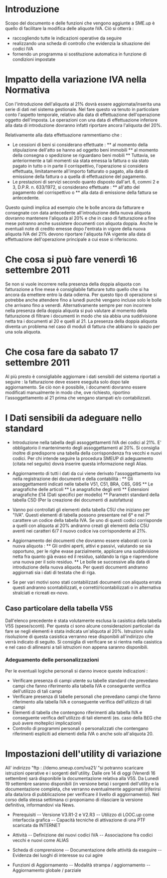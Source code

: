 # Introduzione
Scopo del documento e delle funzioni che vengono aggiunte a SME.up è quello di facilitare la modifica delle aliquote IVA.
Ciò si otterrà : 
- raccogliendo tutte le indicazioni operative da seguire
- realizzando una scheda di controllo che evidenzia la situazione dei codici IVA
- fornendo un programma si sostituzione automatica in funzione di condizioni impostate

# Impatto della variazione IVA nella Normativa
Con l'introduzione dell'aliquota al 21% dovrà essere aggiornata/inserita una serie di dati nel sistema gestionale.
Nel fare questo va tenuto in particolare conto l'aspetto temporale, relativo alla data di effettuazione dell'operazione oggetto dell'imposta.
Le operazioni con una data di effettuazione inferiore alla data di introduzione dovranno infatti riportare ancora l'aliquota del 20%.

 Relativamente alla data effettuazione rammentiamo che  : 
 * Le cessioni di beni si considerano effettuate : 
 ** al momento della stipulazione dell'atto se hanno ad oggetto beni immobili
 ** al momento della consegna o spedizione se riguardano beni mobili
 ** Tuttavia, se anteriormente a tali momenti sia stata emessa la fattura o sia stato pagato in tutto o in parte il corrispettivo, l'operazione si considera effettuata, limitatamente all'importo fatturato o pagato, alla data di emissione della fattura o a quella di effettuazione del pagamento.
 * Le prestazioni di servizi secondo quanto disposto dall'art. 6, commi 2 e 3, D.P.R. n. 633/1972, si considerano effettuate : 
 ** all'atto del pagamento del corrispettivo o
 ** alla data di emissione della fattura se antecedente.

 Questo quindi implica ad esempio che le bolle ancora da fatturare e consegnate con data antecedente all'introduzione della nuova aliquota dovranno mantenere l'aliquota al 20% e che in caso di fatturazione a fine mese potranno anche sussistere documenti con aliquota doppia. Anche le eventuali note di credito emesse dopo l'entrata in vigore della nuova aliquota IVA del 21% devono riportare l'aliquota IVA vigente alla data di effettuazione dell'operazione principale a cui esse si riferiscono.

# Che cosa si può fare venerdì 16 settembre 2011
Se non si vuole incorrere nella presenza della doppia aliquota con fatturazione a fine mese è consigliabile fatturare tutto quello che si ha ancora da emettere entro la data odierna.
 Per questo tipo di operazione si potrebbe anche attendere fino a lunedì purchè vengano incluse solo le bolle che arrivano fino a venerdì.
 Alternativamente sempre per non incorrere nella presenza della doppia aliquota si può valutare al momento della fatturazione di filtrare i documenti in modo che sia abbia una suddivisione netta tra i documenti al 20 e quelli al 21.
 La presenza della doppia aliquota diventa un problema nel caso di moduli di fattura che abbiano lo spazio per una sola aliquota.

# Che cosa fare da sabato 17 settembre 2011
 Al più presto è consigliabile aggiornare i dati sensibili del sistema riportati a seguire :  la fatturazione deve essere eseguita solo dopo tale aggiornamento.
 Se ciò non è possibile, i documenti dovranno essere modificati manualmente in modo che, ove richiesto, riportino l'assoggettamento al 21 prima che vengano stampati e/o contabilizzati.

# I Dati sensibili da adeguare nello standard
* Introduzione nella tabella degli assoggettamenti IVA dei codici al 21%.
 E' obbligatorio il mantenimento degli assoggettamenti al 20%. Si consiglia inoltre di predisporre una tabella della corrispondenza fra vecchi e nuovi codici. Per chi intende seguire la procedura SMEUP di adeguamento (citata nel seguito) dovrà inserire questa informazione negli Alias.

 * Aggiornamento di tutti i dati da cui viene derivato l'assoggettamento iva nella registrazione dei
 documenti e della contabilità : 
 ** Gli assoggettamenti indicati nelle tabelle V51, C51, BRA, C6S, G9S
 ** Le anagrafiche delle articoli
 ** Le anagrafiche degli enti
 ** Estensioni anagrafiche £14 (Dati specifici per modello)
 ** Parametri standard della tabella C5D (Per la creazione dei documenti di autofattura)
 * Vanno poi controllati gli elementi della tabella C5U che iniziano per "IVA". Questi elementi di tabella possono presentare nel 6° e nel 7° carattere un codice della tabella IVA. Se uno di questi codici corrisponde a quelli con aliquota al 20% andranno creati gli elementi della C5U aventi nei caratteri 6/7 il nuovo codice iva corrispondente al 21%.

 * Aggiornamento dei documenti che dovranno essere elaborati con la nuova aliquota : 
 ** Gli ordini aperti, attivi e passivi, valutando se sia opportuno, per le righe evase parzialmente, applicare una suddivisione netta fra quanto già evaso ed il residuo, saldando la riga e riaprendone una nuova per il solo residuo.
 ** Le bolle se successive alla data di introduzione della nuova aliquota. Per questi documenti andranno aggiornati sia i dati di testata che di riga.
 * Se per vari motivi sono stati contabilizzati documenti con aliquota errata questi andranno scontabilizzati, e corretti/ricontabilizzati o in alternativa stralciati e ricreati ex-novo.

## Caso particolare della tabella V5S
Dall'elenco precedente è stata volutamente esclusa la casistica della tabella V5S (spese/sconti). Per questa ci sono alcune considerazioni particolari da fare se negli elementi è stata indicata un'aliquota al 20%. Istruzioni sulla risoluzione di questa casistica verranno rese disponibili all'indirizzo che verrà indicato di seguito. Si consiglia di verificare se si rientra nella casistica e nel caso di allinearsi a tali istruzioni non appena saranno disponibili.

### Adeguamento delle personalizzazioni
Per le eventuali logiche personali si danno invece queste indicazioni : 
 * Verificare presenza di campi utente su tabelle standard che prevedano campi che fanno riferimento alla tabella IVA e conseguente verifica dell'utilizzo di tali campi
 * Verificare presenza di tabelle personali che prevedano campi che fanno riferimento alla tabella IVA e conseguente verifica dell'utilizzo di tali campi
 * Elementi di tabella che contengono riferimenti alla tabella IVA e conseguente verifica dell'utilizzo di tali elementi (es. caso della B£G che può avere molteplici implicazioni)
 * Controllo di programmi personali o personalizzati che contengano riferimenti espliciti ad elementi della IVA o anche solo all'aliquota 20.

# Impostazioni dell'utility di variazione
All' indirizzo "ftp : //demo.smeup.com/iva21/ "si potranno scaricare istruzioni operative e i sorgenti  dell'utility. Dalle ore 14 di oggi (Venerdì 16 settembre) sarà disponibile la documentazione relativa alla V5S. Da Lunedì 19 settembre saranno disponibili (in versione beta) i sorgenti dell'utility e la documentazione completa, che verranno eventualmente aggiornati (riferirsi alla data/ora di pubblicazione per verificare il livello di aggiornamento). Nel corso della stessa settimana ci proponiamo di rilasciare la versione definitiva, informandovi via News.

- Prerequisiti
-- Versione V3.R1-2 e V2.R3
-- Utilizzo di LOOC.up come interfaccia grafica
-- Capacità tecniche di attivazione di una PTF scaricata da INTERNET

- Attività
-- Definizione dei nuovi codici IVA
-- Associazione fra codici vecchi e nuovi come ALIAS

- Scheda di comprensione
-- Documentazione delle attività da eseguire
-- Evidenza dei luoghi di interesse su cui agire

- Funzioni di Aggiornamento
-- Modalità strampa / aggiornamento
-- Aggiornamento globale / parziale
